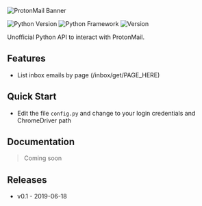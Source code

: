 ![ProtonMail Banner](https://protonmail.com/images/media/brand/protonmail-corporate-matterhorn.jpg "ProtonMail Mountains Banner")

![Python Version](https://img.shields.io/badge/Python-3.7-yellow.svg)
![Python Framework](https://img.shields.io/badge/Framework-Flask-green.svg)
![Version](https://img.shields.io/badge/Version-0.1-blue.svg)

Unofficial Python API to interact with ProtonMail.

## Features
* List inbox emails by page (/inbox/get/PAGE_HERE)

## Quick Start
* Edit the file ```config.py``` and change to your login credentials and ChromeDriver path

## Documentation
> Coming soon

## Releases
* v0.1 - 2019-06-18